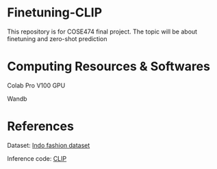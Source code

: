 # Finetuning-CLIP
This repository is for COSE474 final project. The topic will be about finetuning and zero-shot prediction

# Computing Resources & Softwares
Colab Pro V100 GPU

Wandb

# References
Dataset: [Indo fashion dataset](https://www.kaggle.com/datasets/validmodel/indo-fashion-dataset)

Inference code: [CLIP](https://github.com/openai/CLIP)
